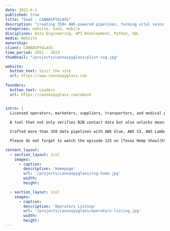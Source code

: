 ```yaml
---
date: 2021-6-1
published: true
title: "SaaS - CANNASPYGLASS"
description: "creating 350+ AWS-powered pipelines, forming vital veins and APIs, vitalizing the system and meeting diverse data needs."
categories: website, SaaS, mobile
disciplines: Data Engineering, API Development, Python, SQL
media: Website
ownership:
client: CANNASPYGLASS
time_period: 2021 - 2023
thumbnail: "/projects/cannaspyglass/plist-csg.jpg"

website:
  button_text: Visit the site
  url: https://www.cannaspyglass.com
  
founders:
  button_text: Leaders
  url: https://cannaspyglass.com/about


intro: |
  Licensed operators, marketers, suppliers, transporters, and medical practitioners operated in silos, disconnected from one another.
  
  A tool that not only verifies B2B contact data but also unlocks meaningful insights. Imagine instant visibility into the ever-expanding market, all while drastically reducing your time to value. 'CANNASPYGLASS' emerged as the beacon guiding stakeholders through the intricate web of the cannabis industry.

  Crafted more than 350 data pipelines with AWS Glue, AWS S3, AWS Lambda, AWS Aurora, and AWS EC2. These weren't just pipelines; they were the veins pumping life into the system. Each carefully designed to streamline the ETL process, forming the backbone of APIs, the connective tissue of modern technology, were born from this intricate web. They weren't just APIs; they were the conduits connecting the product to the diverse data-driven needs of the industry.

  Please do not forget to watch the episode 125 on [Texas Hemp Show](https://www.youtube.com/watch?v=A_fEyCWOx4s) and stories behind.

content_layout:
  - section_layout: 1col
    images:
      - caption:
        description: 'Homepage'
        url: '/projects/cannaspyglass/csg-home.jpg'
        width:
        height:

  - section_layout: 1col
    images:
      - caption:
        description: 'Operators Listing'
        url: '/projects/cannaspyglass/operators-listing.jpg'
        width:
        height:
---
```

